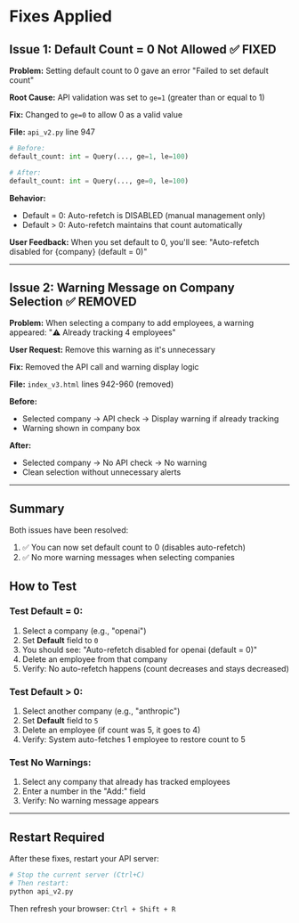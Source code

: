 # Fixes Applied

## Issue 1: Default Count = 0 Not Allowed ✅ FIXED

**Problem:** Setting default count to 0 gave an error "Failed to set default count"

**Root Cause:** API validation was set to `ge=1` (greater than or equal to 1)

**Fix:** Changed to `ge=0` to allow 0 as a valid value

**File:** `api_v2.py` line 947
```python
# Before:
default_count: int = Query(..., ge=1, le=100)

# After:
default_count: int = Query(..., ge=0, le=100)
```

**Behavior:**
- Default = 0: Auto-refetch is DISABLED (manual management only)
- Default > 0: Auto-refetch maintains that count automatically

**User Feedback:** When you set default to 0, you'll see:
"Auto-refetch disabled for {company} (default = 0)"

---

## Issue 2: Warning Message on Company Selection ✅ REMOVED

**Problem:** When selecting a company to add employees, a warning appeared:
"⚠️ Already tracking 4 employees"

**User Request:** Remove this warning as it's unnecessary

**Fix:** Removed the API call and warning display logic

**File:** `index_v3.html` lines 942-960 (removed)

**Before:**
- Selected company → API check → Display warning if already tracking
- Warning shown in company box

**After:**
- Selected company → No API check → No warning
- Clean selection without unnecessary alerts

---

## Summary

Both issues have been resolved:

1. ✅ You can now set default count to 0 (disables auto-refetch)
2. ✅ No more warning messages when selecting companies

## How to Test

### Test Default = 0:
1. Select a company (e.g., "openai")
2. Set **Default** field to `0`
3. You should see: "Auto-refetch disabled for openai (default = 0)"
4. Delete an employee from that company
5. Verify: No auto-refetch happens (count decreases and stays decreased)

### Test Default > 0:
1. Select another company (e.g., "anthropic")
2. Set **Default** field to `5`
3. Delete an employee (if count was 5, it goes to 4)
4. Verify: System auto-fetches 1 employee to restore count to 5

### Test No Warnings:
1. Select any company that already has tracked employees
2. Enter a number in the "Add:" field
3. Verify: No warning message appears

---

## Restart Required

After these fixes, restart your API server:

```bash
# Stop the current server (Ctrl+C)
# Then restart:
python api_v2.py
```

Then refresh your browser: `Ctrl + Shift + R`
